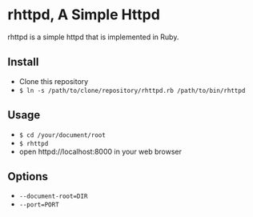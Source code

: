 # rhttpd, A Simple Httpd

rhttpd is a simple httpd that is implemented in Ruby.

## Install

* Clone this repository
* `$ ln -s /path/to/clone/repository/rhttpd.rb /path/to/bin/rhttpd`

## Usage

* `$ cd /your/document/root`
* `$ rhttpd`
* open httpd://localhost:8000 in your web browser

## Options

* `--document-root=DIR`
* `--port=PORT`
